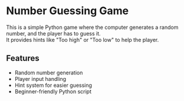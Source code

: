 # Number Guessing Game

This is a simple Python game where the computer generates a random number, and the player has to guess it.  
It provides hints like "Too high" or "Too low" to help the player.  

##  Features  
* Random number generation  
* Player input handling  
* Hint system for easier guessing  
* Beginner-friendly Python script  
